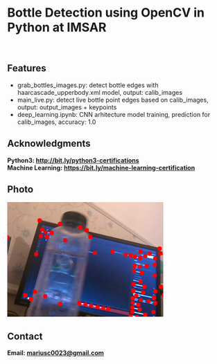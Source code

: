 <h1> Bottle Detection using OpenCV in Python at IMSAR</h1>
<br>
<h2>Features</h2>
<ul>
    <li>grab_bottles_images.py: detect bottle edges with haarcascade_upperbody.xml model, output: calib_images</li>
    <li>main_live.py: detect live bottle point edges based on calib_images, output: output_images + keypoints</li>
    <li>deep_learning.ipynb: CNN arhitecture model training, prediction for calib_images, accuracy: 1.0</li>
</ul>

<h2>Acknowledgments</h2>

<b> Python3: http://bit.ly/python3-certifications </b>
<br>
<b> Machine Learning: https://bit.ly/machine-learning-certification <b>
<br>

<h2>Photo</h2>
<img src="image.png">
<br>
<h2>Contact</h2>

<b> Email: mariusc0023@gmail.com </b>
